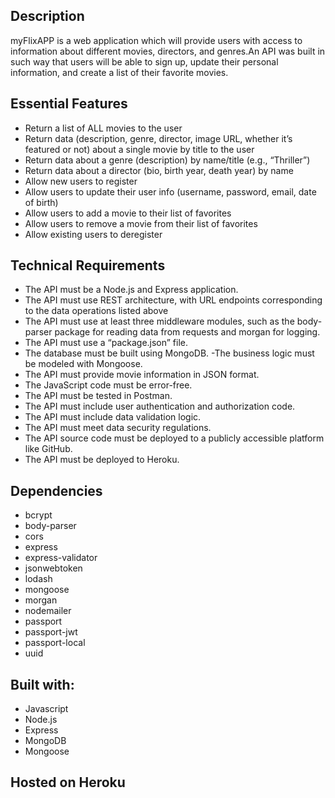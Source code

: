 ## Description 
myFlixAPP is a web application which will provide users with access to information about different
movies, directors, and genres.An API was built in such way that users will be able to sign up, update their
personal information, and create a list of their favorite movies.


## Essential Features

- Return a list of ALL movies to the user
- Return data (description, genre, director, image URL, whether it’s featured or not) about a
single movie by title to the user
- Return data about a genre (description) by name/title (e.g., “Thriller”)
- Return data about a director (bio, birth year, death year) by name
- Allow new users to register
- Allow users to update their user info (username, password, email, date of birth)
- Allow users to add a movie to their list of favorites
- Allow users to remove a movie from their list of favorites
- Allow existing users to deregister

## Technical Requirements

- The API must be a Node.js and Express application.
- The API must use REST architecture, with URL endpoints corresponding to the data
operations listed above
- The API must use at least three middleware modules, such as the body-parser package for
reading data from requests and morgan for logging.
- The API must use a “package.json” file.
- The database must be built using MongoDB.
-The business logic must be modeled with Mongoose.
- The API must provide movie information in JSON format.
- The JavaScript code must be error-free.
- The API must be tested in Postman.
- The API must include user authentication and authorization code.
- The API must include data validation logic.
- The API must meet data security regulations.
- The API source code must be deployed to a publicly accessible platform like GitHub.
- The API must be deployed to Heroku.

## Dependencies
- bcrypt
- body-parser
- cors
- express
- express-validator
- jsonwebtoken
- lodash
- mongoose
- morgan
- nodemailer
- passport
- passport-jwt
- passport-local
- uuid

## Built with:

- Javascript 
- Node.js
- Express
- MongoDB
- Mongoose

## Hosted on Heroku 
